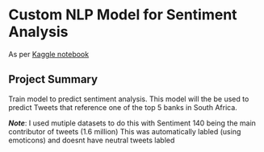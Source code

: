 # Custom NLP Model for Sentiment Analysis

As per [Kaggle notebook](https://www.kaggle.com/slythe/twitter-sentiment-analysis-custom-model)

## Project Summary 
Train model to predict sentiment analysis. This model will the be used to predict Tweets that reference one of the top 5 banks in South Africa.

***Note***: I used mutiple datasets to do this with Sentiment 140 being the main contributor of tweets (1.6 million)
This was automatically labled (using emoticons) and doesnt have neutral tweets labled
